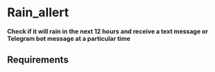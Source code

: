 # Rain_allert
<strong> Check if it will rain in the next 12 hours and receive a text message or Telegram bot message at a particular time </strong>

<h2>Requirements</h2>
